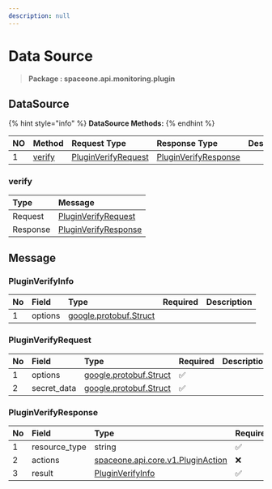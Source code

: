 ```yaml
---
description: null
---
```


# Data Source

> **Package : spaceone.api.monitoring.plugin**

## DataSource

{% hint style="info" %}
**DataSource Methods:**
{% endhint %}

| NO | Method | Request Type | Response Type | Description |
| :--- | :--- | :--- | :--- | :--- |
| 1 | [verify](data-source.md#verify) | [PluginVerifyRequest](data-source.md#pluginverifyrequest) | [PluginVerifyResponse](data-source.md#pluginverifyresponse) |  |

### verify

| Type | Message |
| :--- | :--- |
| Request | [PluginVerifyRequest](data-source.md#pluginverifyrequest) |
| Response | [PluginVerifyResponse](data-source.md#pluginverifyresponse) |

## Message

### PluginVerifyInfo

| No | Field | Type | Required | Description |
| :--- | :--- | :--- | :--- | :--- |
| 1 | options | [google.protobuf.Struct](https://github.com/protocolbuffers/protobuf/blob/master/src/google/protobuf/struct.proto) |  |  |

### PluginVerifyRequest

| No | Field | Type | Required | Description |
| :--- | :--- | :--- | :--- | :--- |
| 1 | options | [google.protobuf.Struct](https://github.com/protocolbuffers/protobuf/blob/master/src/google/protobuf/struct.proto) | ✅ |  |
| 2 | secret\_data | [google.protobuf.Struct](https://github.com/protocolbuffers/protobuf/blob/master/src/google/protobuf/struct.proto) | ✅ |  |

### PluginVerifyResponse

| No | Field | Type | Required | Description |
| :--- | :--- | :--- | :--- | :--- |
| 1 | resource\_type | string | ✅ |  |
| 2 | actions | [spaceone.api.core.v1.PluginAction](https://github.com/spaceone-dev/api-doc/tree/e98bb78952ea11f0e5b45ad4c708991d5e95f549/core/v1/Plugin.md##pluginaction) | ❌ |  |
| 3 | result | [PluginVerifyInfo](data-source.md#pluginverifyinfo) | ✅ |  |

